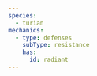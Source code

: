 ```yaml
---
species:
  - turian
mechanics:
  - type: defenses
    subType: resistance
    has:
      id: radiant
---
```

